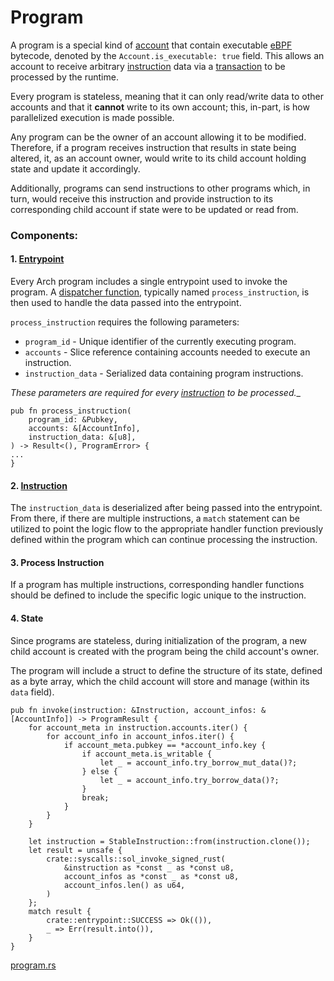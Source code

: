 # Program

A program is a special kind of [account] that contain executable [eBPF] bytecode, denoted by the `Account.is_executable: true` field. This allows an account to receive arbitrary [instruction] data via a [transaction] to be processed by the runtime.

Every program is stateless, meaning that it can only read/write data to other accounts and that it **cannot** write to its own account; this, in-part, is how parallelized execution is made possible. 

Any program can be the owner of an account allowing it to be modified. Therefore, if a program receives instruction that results in state being altered, it, as an account owner, would write to its child account holding state and update it accordingly.

Additionally, programs can send instructions to other programs which, in turn, would receive this instruction and provide instruction to its corresponding child account if state were to be updated or read from.

### Components:
#### 1. [Entrypoint]

Every Arch program includes a single entrypoint used to invoke the program. A [dispatcher function], typically named `process_instruction`, is then used to handle the data passed into the entrypoint. 

`process_instruction` requires the following parameters:

- `program_id` - Unique identifier of the currently executing program.
- `accounts` - Slice reference containing accounts needed to execute an instruction.
- `instruction_data` - Serialized data containing program instructions.

_These parameters are required for every [instruction] to be processed.__

```rust,ignore
pub fn process_instruction(
    program_id: &Pubkey,
    accounts: &[AccountInfo],
    instruction_data: &[u8],
) -> Result<(), ProgramError> {
...
}
```


#### 2. [Instruction]

The `instruction_data` is deserialized after being passed into the entrypoint. From there, if there are multiple instructions, a `match` statement can be utilized to point the logic flow to the appropriate handler function previously defined within the program which can continue processing the instruction.

#### 3. Process Instruction

If a program has multiple instructions, corresponding handler functions should be defined to include the specific logic unique to the instruction.

#### 4. State

Since programs are stateless, during initialization of the program, a new child account is created with the program being the child account's owner.
    
The program will include a struct to define the structure of its state, defined as a byte array, which the child account will store and manage (within its `data` field).

```rust,ignore
pub fn invoke(instruction: &Instruction, account_infos: &[AccountInfo]) -> ProgramResult {
    for account_meta in instruction.accounts.iter() {
        for account_info in account_infos.iter() {
            if account_meta.pubkey == *account_info.key {
                if account_meta.is_writable {
                    let _ = account_info.try_borrow_mut_data()?;
                } else {
                    let _ = account_info.try_borrow_data()?;
                }
                break;
            }
        }
    }

    let instruction = StableInstruction::from(instruction.clone());
    let result = unsafe {
        crate::syscalls::sol_invoke_signed_rust(
            &instruction as *const _ as *const u8,
            account_infos as *const _ as *const u8,
            account_infos.len() as u64,
        )
    };
    match result {
        crate::entrypoint::SUCCESS => Ok(()),
        _ => Err(result.into()),
    }
}
```
[program.rs]

[eBPF]: https://ebpf.io
[account]: ./accounts.md
[entrypoint]: ./entrypoint.md
[instruction]: ./instruction.md
[transaction]: ./transaction.md
[dispatcher function]: ../basics/entrypoint.md#dispatcher-function
[lib.rs]: https://github.com/Arch-Network/arch-local/blob/main/examples/helloworld/program/src/lib.rs
[program.rs]: https://github.com/Arch-Network/arch-local/blob/main/program/src/program.rs

